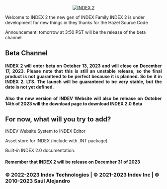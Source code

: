 <p align="center">
  <a href="">
    <img src="https://github.com/INDEV-Technologies/INDEX/assets/126918321/276a2988-b298-4cf4-a818-85e13da034d2" alt="INDEX 2">
  </a>
</p>

Welcome to INDEX 2 the new gen of INDEX Family
INDEX 2 is under development for new things in they thanks for the Hazel Source Code

Announcement: tomorrow at 3:50 PST will be the release of the beta channel

<h2>Beta Channel</h2>
<h4 align="justify">INDEX 2 will enter beta on October 13, 2023 and will close on December 17, 2023. Please note that this is still an unstable release, so the final product is not guaranteed to be perfect because it is planned. So be it in INDEX 2. LTS. The launch will be guaranteed to be very stable, but the date is not yet defined.</h3>
<h4 align="justify">Also the new version of INDEV Website will also be release on October 14th of 2023 will the download page to download INDEX 2.0 Beta</h3>

<h2>For now, what will you try to add?</h2>
<p>INDEV Website System to INDEX Editor</p>
<p>Asset store for INDEX (include with .INT package)</p>
<p>Built-in INDEX 2.0 documentation.</p>
<h4>Remember that INDEX 2 will be release on December 31 of 2023</h3>
<h3>© 2022-2023 Indev Technologies | © 2021-2023 Indev Inc | © 2010-2023 Saúl Alejandro</h4>
<br/>
</p>
